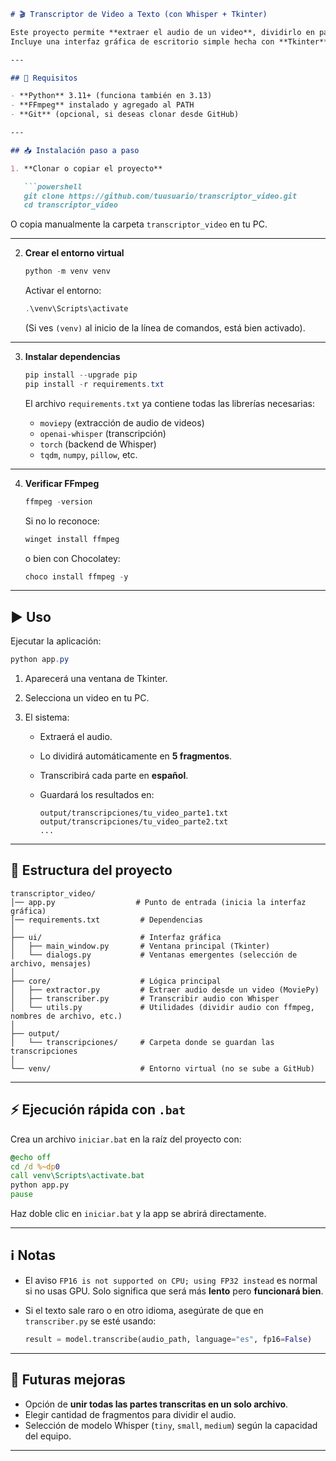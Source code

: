 
````markdown
# 🎬 Transcriptor de Video a Texto (con Whisper + Tkinter)

Este proyecto permite **extraer el audio de un video**, dividirlo en partes, y **transcribirlo a texto en español** usando el modelo Whisper de OpenAI.  
Incluye una interfaz gráfica de escritorio simple hecha con **Tkinter**.

---

## 🚀 Requisitos

- **Python** 3.11+ (funciona también en 3.13)  
- **FFmpeg** instalado y agregado al PATH  
- **Git** (opcional, si deseas clonar desde GitHub)

---

## 📥 Instalación paso a paso

1. **Clonar o copiar el proyecto**

   ```powershell
   git clone https://github.com/tuusuario/transcriptor_video.git
   cd transcriptor_video
````

O copia manualmente la carpeta `transcriptor_video` en tu PC.

---

2. **Crear el entorno virtual**

   ```powershell
   python -m venv venv
   ```

   Activar el entorno:

   ```powershell
   .\venv\Scripts\activate
   ```

   (Si ves `(venv)` al inicio de la línea de comandos, está bien activado).

---

3. **Instalar dependencias**

   ```powershell
   pip install --upgrade pip
   pip install -r requirements.txt
   ```

   El archivo `requirements.txt` ya contiene todas las librerías necesarias:

   * `moviepy` (extracción de audio de videos)
   * `openai-whisper` (transcripción)
   * `torch` (backend de Whisper)
   * `tqdm`, `numpy`, `pillow`, etc.

---

4. **Verificar FFmpeg**

   ```powershell
   ffmpeg -version
   ```

   Si no lo reconoce:

   ```powershell
   winget install ffmpeg
   ```

   o bien con Chocolatey:

   ```powershell
   choco install ffmpeg -y
   ```

---

## ▶️ Uso

Ejecutar la aplicación:

```powershell
python app.py
```

1. Aparecerá una ventana de Tkinter.
2. Selecciona un video en tu PC.
3. El sistema:

   * Extraerá el audio.
   * Lo dividirá automáticamente en **5 fragmentos**.
   * Transcribirá cada parte en **español**.
   * Guardará los resultados en:

     ```
     output/transcripciones/tu_video_parte1.txt
     output/transcripciones/tu_video_parte2.txt
     ...
     ```

---

## 📂 Estructura del proyecto

```
transcriptor_video/
│── app.py                  # Punto de entrada (inicia la interfaz gráfica)
│── requirements.txt         # Dependencias
│
├── ui/                      # Interfaz gráfica
│   ├── main_window.py       # Ventana principal (Tkinter)
│   └── dialogs.py           # Ventanas emergentes (selección de archivo, mensajes)
│
├── core/                    # Lógica principal
│   ├── extractor.py         # Extraer audio desde un video (MoviePy)
│   ├── transcriber.py       # Transcribir audio con Whisper
│   └── utils.py             # Utilidades (dividir audio con ffmpeg, nombres de archivo, etc.)
│
├── output/
│   └── transcripciones/     # Carpeta donde se guardan las transcripciones
│
└── venv/                    # Entorno virtual (no se sube a GitHub)
```

---

## ⚡ Ejecución rápida con `.bat`

Crea un archivo `iniciar.bat` en la raíz del proyecto con:

```bat
@echo off
cd /d %~dp0
call venv\Scripts\activate.bat
python app.py
pause
```

Haz doble clic en `iniciar.bat` y la app se abrirá directamente.

---

## ℹ️ Notas

* El aviso `FP16 is not supported on CPU; using FP32 instead` es normal si no usas GPU. Solo significa que será más **lento** pero **funcionará bien**.
* Si el texto sale raro o en otro idioma, asegúrate de que en `transcriber.py` se esté usando:

  ```python
  result = model.transcribe(audio_path, language="es", fp16=False)
  ```

---

## 📌 Futuras mejoras

* Opción de **unir todas las partes transcritas en un solo archivo**.
* Elegir cantidad de fragmentos para dividir el audio.
* Selección de modelo Whisper (`tiny`, `small`, `medium`) según la capacidad del equipo.

---

```
